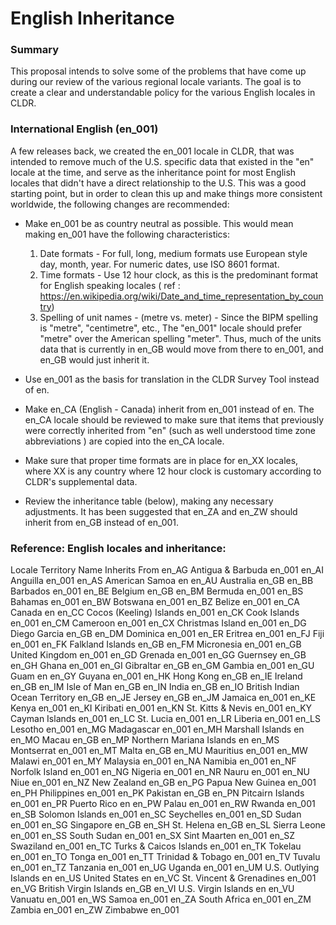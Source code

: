 # English Inheritance

### Summary

This proposal intends to solve some of the problems that have come up during our
review of the various regional locale variants. The goal is to create a clear
and understandable policy for the various English locales in CLDR.

### International English (en_001)

A few releases back, we created the en_001 locale in CLDR, that was intended to
remove much of the U.S. specific data that existed in the "en" locale at the
time, and serve as the inheritance point for most English locales that didn't
have a direct relationship to the U.S. This was a good starting point, but in
order to clean this up and make things more consistent worldwide, the following
changes are recommended:

*   Make en_001 be as country neutral as possible. This would mean making en_001
    have the following characteristics:

    1.  Date formats - For full, long, medium formats use European style day,
        month, year. For numeric dates, use ISO 8601 format.
    2.  Time formats - Use 12 hour clock, as this is the predominant format for
        English speaking locales ( ref :
        https://en.wikipedia.org/wiki/Date_and_time_representation_by_country)
    3.  Spelling of unit names - (metre vs. meter) - Since the BIPM spelling is
        "metre", "centimetre", etc., The "en_001" locale should prefer "metre"
        over the American spelling "meter". Thus, much of the units data that is
        currently in en_GB would move from there to en_001, and en_GB would just
        inherit it.

*   Use en_001 as the basis for translation in the CLDR Survey Tool instead of
    en.
*   Make en_CA (English - Canada) inherit from en_001 instead of en. The en_CA
    locale should be reviewed to make sure that items that previously were
    correctly inherited from "en" (such as well understood time zone
    abbreviations ) are copied into the en_CA locale.
*   Make sure that proper time formats are in place for en_XX locales, where XX
    is any country where 12 hour clock is customary according to CLDR's
    supplemental data.
*   Review the inheritance table (below), making any necessary adjustments. It
    has been suggested that en_ZA and en_ZW should inherit from en_GB instead of
    en_001.

### Reference: English locales and inheritance:

Locale Territory Name
Inherits From
en_AG Antigua & Barbuda
en_001 en_AI Anguilla en_001 en_AS American Samoa
en en_AU Australia en_GB en_BB Barbados en_001 en_BE Belgium en_GB en_BM Bermuda
en_001 en_BS Bahamas en_001 en_BW Botswana en_001 en_BZ Belize en_001 en_CA
Canada en en_CC Cocos (Keeling) Islands
en_001 en_CK Cook Islands
en_001 en_CM Cameroon en_001 en_CX Christmas Island
en_001 en_DG Diego Garcia
en_GB en_DM Dominica en_001 en_ER Eritrea en_001 en_FJ Fiji en_001 en_FK
Falkland Islands
en_GB en_FM Micronesia en_001 en_GB United Kingdom
en_001 en_GD Grenada en_001 en_GG Guernsey en_GB en_GH Ghana en_001 en_GI
Gibraltar en_GB en_GM Gambia en_001 en_GU Guam en en_GY Guyana en_001 en_HK Hong
Kong
en_GB en_IE Ireland en_GB en_IM Isle of Man
en_GB en_IN India en_GB en_IO British Indian Ocean Territory
en_GB en_JE Jersey en_GB en_JM Jamaica en_001 en_KE Kenya en_001 en_KI Kiribati
en_001 en_KN St. Kitts & Nevis
en_001 en_KY Cayman Islands
en_001 en_LC St. Lucia
en_001 en_LR Liberia en_001 en_LS Lesotho en_001 en_MG Madagascar en_001 en_MH
Marshall Islands
en en_MO Macau en_GB en_MP Northern Mariana Islands
en en_MS Montserrat en_001 en_MT Malta en_GB en_MU Mauritius en_001 en_MW Malawi
en_001 en_MY Malaysia en_001 en_NA Namibia en_001 en_NF Norfolk Island
en_001 en_NG Nigeria en_001 en_NR Nauru en_001 en_NU Niue en_001 en_NZ New
Zealand
en_GB en_PG Papua New Guinea
en_001 en_PH Philippines en_001 en_PK Pakistan en_GB en_PN Pitcairn Islands
en_001 en_PR Puerto Rico
en en_PW Palau en_001 en_RW Rwanda en_001 en_SB Solomon Islands
en_001 en_SC Seychelles en_001 en_SD Sudan en_001 en_SG Singapore en_GB en_SH
St. Helena
en_GB en_SL Sierra Leone
en_001 en_SS South Sudan
en_001 en_SX Sint Maarten
en_001 en_SZ Swaziland en_001 en_TC Turks & Caicos Islands
en_001 en_TK Tokelau en_001 en_TO Tonga en_001 en_TT Trinidad & Tobago
en_001 en_TV Tuvalu en_001 en_TZ Tanzania en_001 en_UG Uganda en_001 en_UM U.S.
Outlying Islands
en en_US United States
en en_VC St. Vincent & Grenadines
en_001 en_VG British Virgin Islands
en_GB en_VI U.S. Virgin Islands
en en_VU Vanuatu en_001 en_WS Samoa en_001 en_ZA South Africa
en_001 en_ZM Zambia en_001 en_ZW Zimbabwe en_001
